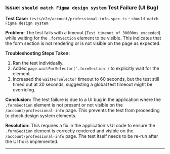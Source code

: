 
### Issue: `should match Figma design system` Test Failure (UI Bug)

**Test Case:** `tests/e2e/account/professional-info.spec.ts` - `should match Figma design system`

**Problem:** The test fails with a timeout (`Test timeout of 30000ms exceeded`) while waiting for the `.formSection` element to be visible. This indicates that the form section is not rendering or is not visible on the page as expected.

**Troubleshooting Steps Taken:**

1.  Ran the test individually.
2.  Added `page.waitForSelector('.formSection')` to explicitly wait for the element.
3.  Increased the `waitForSelector` timeout to 60 seconds, but the test still timed out at 30 seconds, suggesting a global test timeout might be overriding.

**Conclusion:** The test failure is due to a UI bug in the application where the `.formSection` element is not present or not visible on the `/account/professional-info` page. This prevents the test from proceeding to check design system elements.

**Resolution:** This requires a fix in the application's UI code to ensure the `.formSection` element is correctly rendered and visible on the `/account/professional-info` page. The test itself needs to be re-run after the UI fix is implemented.

---
